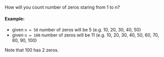 How will you count number of zeros staring from 1 to n?

#### Example:

* given `n = 50` number of zeros will be 5 (e.g. 10, 20, 30, 40, 50)
* given `n = 100` number of zeros will be 11 (e.g. 10, 20, 30, 40, 50, 60, 70, 80, 90, 100)

Note that 100 has 2 zeros.